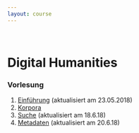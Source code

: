 ```yaml
---
layout: course
---
```


<br>

# Digital Humanities

### Vorlesung
1. [Einführung](/coling_multimedia/ASQ+Digital+Humanities+%281%29+Intro_sh-p-1507.pdf) (aktualisiert am 23.05.2018)
2. [Korpora](/coling_multimedia/ASQ+Digital+Humanities+%282%29+Korpora_sh.pdf)
3. [Suche](/coling_multimedia/ASQ%20Digital%20Humanities%20(3)%20Suche-sh.pdf) (aktualisiert am 18.6.18)
4. [Metadaten](/coling_multimedia/ASQ%20Digital%20Humanities%20(4)%20Metadaten-sh.pdf) (aktualisiert am 20.6.18)
